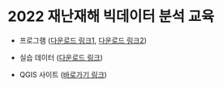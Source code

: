 # 2022 재난재해 빅데이터 분석 교육
- 프로그램 ([다운로드 링크1](https://gfx03.mailplug.com/download/5f2eda882089fb630c53/HTML5/ukey/1429776/fkey/8e89adb707504b20a3809ad61c7c0e9a77a34d44/fname/QGIS-OSGeo4W-3.22.5-1.zip), [다운로드 링크2](https://gfx03.mailplug.com/download/5f2eda882089fb630c53/HTML5/ukey/1429776/fkey/2dc12d0f0cc5fabe71ae563a7a149c3120d3fe89/fname/QGIS-OSGeo4W-3.22.5-1.zip))

- 실습 데이터 ([다운로드 링크](https://gfx03.mailplug.com/download/5f2eda882089fb630c53/HTML5/ukey/1429776/fkey/f050c23991187bb12e18b43b11d667d6f7c3bfff/fname/%EC%8B%A4%EC%8A%B5%EB%8D%B0%EC%9D%B4%ED%84%B0.zip))

- QGIS 사이트 ([바로가기 링크](https://www.qgis.org/en/site/))
<!--
https://filefree.kisti.re.kr/download/5f2eda882089fb630c53/HTML5/ukey/1429776/fkey/9d53be00c7b62c37160d329a45e830cb3b13edf4/fname/%EA%B0%95%EC%9D%98%EC%9E%90%EB%A3%8C.zip
-->

<!--
https://filefree.kisti.re.kr/download/5f2eda882089fb630c53/HTML5/ukey/1429776/fkey/3649a83328953d549786880958fef9208ce72f1f/fname/2022_%EC%86%8C%EB%B0%A9%EB%B9%85%EB%8D%B0%EC%9D%B4%ED%84%B0%EB%B6%84%EC%84%9D_%EA%B0%95%EC%9D%98%EA%B5%90%EC%95%88_%EA%B9%80%EB%AF%BC%EA%B8%B0.zip
-->
